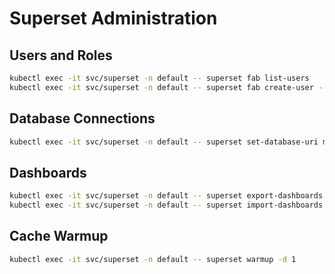 # Superset Administration

## Users and Roles
```bash
kubectl exec -it svc/superset -n default -- superset fab list-users
kubectl exec -it svc/superset -n default -- superset fab create-user --username admin --password admin --firstname Admin --lastname User --email admin@example.com
```

## Database Connections
```bash
kubectl exec -it svc/superset -n default -- superset set-database-uri mydb postgresql://user:pass@db:5432/db
```

## Dashboards
```bash
kubectl exec -it svc/superset -n default -- superset export-dashboards --dashboard-ids 1
kubectl exec -it svc/superset -n default -- superset import-dashboards -p dashboards.zip
```

## Cache Warmup
```bash
kubectl exec -it svc/superset -n default -- superset warmup -d 1
```
